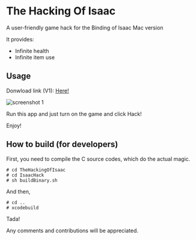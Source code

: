 The Hacking Of Isaac
=================

A user-friendly game hack for the Binding of Isaac Mac version

It provides:
 - Infinite health
 - Infinite item use
 
 
 
## Usage

Donwload link (V1): [Here!](https://dl.dropboxusercontent.com/u/20820651/TheHackingOfIsaac.zip)

![screenshot 1](http://i.imgur.com/7DtjYo1.png)

Run this app and just turn on the game and click Hack!

Enjoy!

 
## How to build (for developers)

First, you need to compile the C source codes, which do the actual magic.

    # cd TheHackingOfIsaac
    # cd IsaacHack
    # sh buildBinary.sh

And then, 

    # cd ..
    # xcodebuild
  
Tada!

Any comments and contributions will be appreciated.
